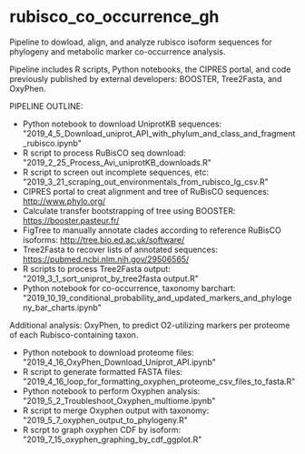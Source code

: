 # rubisco_co_occurrence_gh
Pipeline to dowload, align, and analyze rubisco isoform sequences for phylogeny and metabolic marker co-occurrence analysis. 

Pipeline includes R scripts, Python notebooks, the CIPRES portal, and code previously published by external developers: BOOSTER, Tree2Fasta, and OxyPhen.

PIPELINE OUTLINE:

- Python notebook to download UniprotKB sequences:	"2019_4_5_Download_uniprot_API_with_phylum_and_class_and_fragment_rubisco.ipynb"
- R script to process RuBisCO seq download: 		"2019_2_25_Process_Avi_uniprotKB_downloads.R"
- R script to screen out incomplete sequences, etc:	"2019_3_21_scraping_out_environmentals_from_rubisco_lg_csv.R"
- CIPRES portal to creat alignment and tree of RuBisCO sequences: http://www.phylo.org/
- Calculate transfer bootstrapping of tree using BOOSTER: https://booster.pasteur.fr/
- FigTree to manually annotate clades according to reference RuBisCO isoforms: http://tree.bio.ed.ac.uk/software/
- Tree2Fasta to recover lists of annotated sequences: https://pubmed.ncbi.nlm.nih.gov/29506565/
- R scripts to process Tree2Fasta output: 			"2019_3_1_sort_uniprot_by_tree2fasta output.R"
- Python notebook for co-occurrence, taxonomy barchart: "2019_10_19_conditional_probability_and_updated_markers_and_phylogeny_bar_charts.ipynb"

Additional analysis: OxyPhen, to predict O2-utilizing markers per proteome of each Rubisco-containing taxon.
- Python notebook to download proteome files: "2019_4_16_OxyPhen_Download_Uniprot_API.ipynb"
- R script to generate formatted FASTA files: "2019_4_16_loop_for_formatting_oxyphen_proteome_csv_files_to_fasta.R"
- Python notebook to perform Oxyphen analysis: "2019_5_2_Troubleshoot_Oxyphen_multiome.ipynb"
- R script to merge Oxyphen output with taxonomy:  "2019_5_7_oxyphen_output_to_phylogeny.R"
- R scrpt to graph oxyphen CDF by isoform:		"2019_7_15_oxyphen_graphing_by_cdf_ggplot.R"
